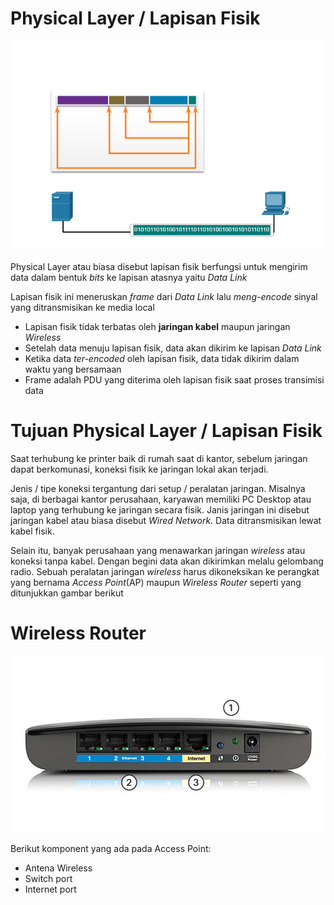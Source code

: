 # Physical Layer / Lapisan Fisik
<img src='./img/physical_layer.png'>
<p>Physical Layer atau biasa disebut lapisan fisik berfungsi untuk mengirim data dalam bentuk <i>bits</i> ke lapisan atasnya yaitu <i>Data Link</i> </p>

<p>Lapisan fisik ini meneruskan <i>frame</i> dari <i>Data Link</i> lalu <i>meng-encode</i> sinyal yang ditransmisikan ke media local</p>

<ul>
	<li>Lapisan fisik tidak terbatas oleh <b>jaringan kabel</b> maupun jaringan <i>Wireless</i></li>
	<li>Setelah data menuju lapisan fisik, data akan dikirim ke lapisan <i>Data Link</i></li>
	<li>Ketika data <i>ter-encoded</i> oleh lapisan fisik, data tidak dikirim dalam waktu yang bersamaan</li>
	<li>Frame adalah PDU yang diterima oleh lapisan fisik saat proses transimisi data</li>
</ul>

# Tujuan Physical Layer / Lapisan Fisik
<p>Saat terhubung ke printer baik di rumah saat di kantor, sebelum jaringan dapat berkomunasi, koneksi fisik ke jaringan lokal akan terjadi.</p>
<p>Jenis / tipe koneksi tergantung dari setup / peralatan jaringan. Misalnya saja, di berbagai kantor perusahaan, karyawan memiliki PC Desktop atau laptop yang terhubung ke jaringan secara fisik. Janis jaringan ini disebut jaringan kabel atau biasa disebut <i>Wired Network</i>. Data ditransmisikan lewat kabel fisik.</p>

<p>Selain itu, banyak perusahaan yang menawarkan jaringan <i>wireless</i> atau koneksi tanpa kabel. Dengan begini data akan dikirimkan melalu gelombang radio. Sebuah peralatan jaringan <i>wireless</i> harus dikoneksikan ke perangkat yang bernama <i>Access Point</i>(AP) maupun <i>Wireless Router</i> seperti yang ditunjukkan gambar berikut</p>

# Wireless Router
<img src='./img/access_point.jpg'>
<p>Berikut komponent yang ada pada Access Point: </p>
<ul>
	<li>Antena Wireless</li>
	<li>Switch port</li>
	<li>Internet port</li>
</ul>